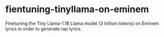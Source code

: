 # fientuning-tinyllama-on-eminem
FInetuning the Tiny Llama-1.1B Llama model (3 trillion tokens) on Eminem lyrics in order to generate rap lyrics.
